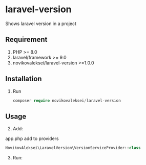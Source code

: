 # laravel-version
Shows laravel version in a project

## Requirement

1. PHP >= 8.0
2. laravel/framework >= 9.0
3. novikovaleksei/laravel-version >=1.0.0


## Installation

1. Run
   ```php   
   composer require novikovaleksei/laravel-version
   ```     
   
## Usage

2. Add:

app.php add to providers
```php
NovikovAleksei\LaravelVersion\VersionServiceProvider::class
```

3. Run:

```php

```
